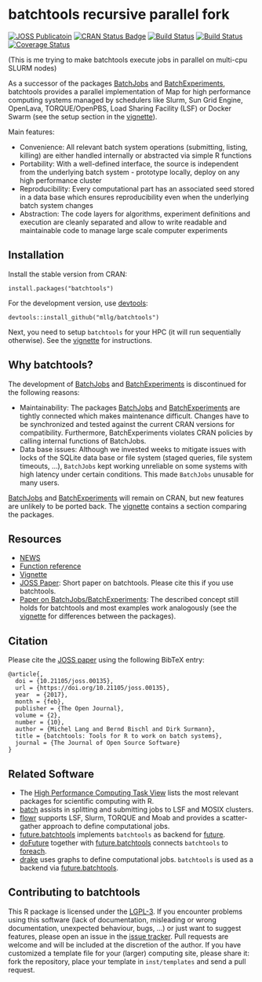 # batchtools recursive parallel fork

[![JOSS Publicatoin](http://joss.theoj.org/papers/10.21105/joss.00135/status.svg)](https://doi.org/10.21105/joss.00135)
[![CRAN Status Badge](http://www.r-pkg.org/badges/version/batchtools)](https://cran.r-project.org/package=batchtools)
[![Build Status](https://travis-ci.org/mllg/batchtools.svg?branch=master)](https://travis-ci.org/mllg/batchtools)
[![Build Status](https://ci.appveyor.com/api/projects/status/ypp14tiiqfhnv92k/branch/master?svg=true)](https://ci.appveyor.com/project/mllg/batchtools/branch/master)
[![Coverage Status](https://img.shields.io/coveralls/mllg/batchtools.svg)](https://coveralls.io/r/mllg/batchtools?branch=master)

(This is me trying to make batchtools execute jobs in parallel on multi-cpu SLURM nodes)

As a successor of the packages [BatchJobs](https://github.com/tudo-r/BatchJobs) and [BatchExperiments](https://github.com/tudo-r/Batchexperiments), batchtools provides a parallel implementation of Map for high performance computing systems managed by schedulers like Slurm, Sun Grid Engine, OpenLava, TORQUE/OpenPBS, Load Sharing Facility (LSF) or Docker Swarm (see the setup section in the [vignette](https://mllg.github.io/batchtools/articles/batchtools.html)).

Main features:
* Convenience: All relevant batch system operations (submitting, listing, killing) are either handled internally or abstracted via simple R functions
* Portability: With a well-defined interface, the source is independent from the underlying batch system - prototype locally, deploy on any high performance cluster
* Reproducibility: Every computational part has an associated seed stored in a data base which ensures reproducibility even when the underlying batch system changes
* Abstraction: The code layers for algorithms, experiment definitions and execution are cleanly separated and allow to write readable and maintainable code to manage large scale computer experiments


## Installation
Install the stable version from CRAN:
```{R}
install.packages("batchtools")
```
For the development version, use [devtools](https://cran.r-project.org/package=devtools):
```{R}
devtools::install_github("mllg/batchtools")
```

Next, you need to setup `batchtools` for your HPC (it will run sequentially otherwise).
See the [vignette](https://mllg.github.io/batchtools/articles/batchtools.html#setup) for instructions.

## Why batchtools?
The development of [BatchJobs](https://github.com/tudo-r/BatchJobs/) and [BatchExperiments](https://github.com/tudo-r/Batchexperiments) is discontinued for the following reasons:

* Maintainability: The packages [BatchJobs](https://github.com/tudo-r/BatchJobs/) and [BatchExperiments](https://github.com/tudo-r/Batchexperiments) are tightly connected which makes maintenance difficult. Changes have to be synchronized and tested against the current CRAN versions for compatibility. Furthermore, BatchExperiments violates CRAN policies by calling internal functions of BatchJobs.
* Data base issues: Although we invested weeks to mitigate issues with locks of the SQLite data base or file system (staged queries, file system timeouts, ...), `BatchJobs` kept working unreliable on some systems with high latency under certain conditions. This made `BatchJobs` unusable for many users.

[BatchJobs](https://github.com/tudo-r/BatchJobs/) and [BatchExperiments](https://github.com/tudo-r/Batchexperiments) will remain on CRAN, but new features are unlikely to be ported back.
The [vignette](https://mllg.github.io/batchtools/articles/batchtools.html#migration) contains a section comparing the packages.


## Resources
* [NEWS](https://mllg.github.io/batchtools/news/)
* [Function reference](https://mllg.github.io/batchtools/reference)
* [Vignette](https://mllg.github.io/batchtools/articles/batchtools.html)
* [JOSS Paper](https://doi.org/10.21105/joss.00135): Short paper on batchtools. Please cite this if you use batchtools.
* [Paper on BatchJobs/BatchExperiments](http://www.jstatsoft.org/v64/i11): The described concept still holds for batchtools and most examples work analogously (see the [vignette](https://mllg.github.io/batchtools/articles/batchtools.html#migration) for differences between the packages).

## Citation
Please cite the [JOSS paper](https://doi.org/10.21105/joss.00135) using the following BibTeX entry:
```
@article{,
  doi = {10.21105/joss.00135},
  url = {https://doi.org/10.21105/joss.00135},
  year  = {2017},
  month = {feb},
  publisher = {The Open Journal},
  volume = {2},
  number = {10},
  author = {Michel Lang and Bernd Bischl and Dirk Surmann},
  title = {batchtools: Tools for R to work on batch systems},
  journal = {The Journal of Open Source Software}
}
```

## Related Software
* The [High Performance Computing Task View](https://cran.r-project.org/view=HighPerformanceComputing) lists the most relevant packages for scientific computing with R.
* [batch](https://cran.r-project.org/package=batch) assists in splitting and submitting jobs to LSF and MOSIX clusters.
* [flowr](https://cran.r-project.org/package=flowr) supports LSF, Slurm, TORQUE and Moab and provides a scatter-gather approach to define computational jobs.
* [future.batchtools](https://cran.r-project.org/package=future.batchtools) implements `batchtools` as backend for [future](https://cran.r-project.org/package=future.batchtools).
* [doFuture](https://cran.r-project.org/package=doFuture) together with [future.batchtools](https://cran.r-project.org/package=future.batchtools) connects `batchtools` to [foreach](https://cran.r-project.org/package=foreach).
* [drake](https://cran.r-project.org/package=drake) uses graphs to define computational jobs. `batchtools` is used as a backend via [future.batchtools](https://cran.r-project.org/package=future.batchtools).

## Contributing to batchtools
This R package is licensed under the [LGPL-3](https://www.gnu.org/licenses/lgpl-3.0.en.html).
If you encounter problems using this software (lack of documentation, misleading or wrong documentation, unexpected behaviour, bugs, ...) or just want to suggest features, please open an issue in the [issue tracker](https://github.com/mllg/batchtools/issues).
Pull requests are welcome and will be included at the discretion of the author.
If you have customized a template file for your (larger) computing site, please share it: fork the repository, place your template in `inst/templates` and send a pull request.
